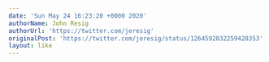 ```yaml
---
date: 'Sun May 24 16:23:20 +0000 2020'
authorName: John Resig
authorUrl: 'https://twitter.com/jeresig'
originalPost: 'https://twitter.com/jeresig/status/1264592832259428353'
layout: like
---
```

